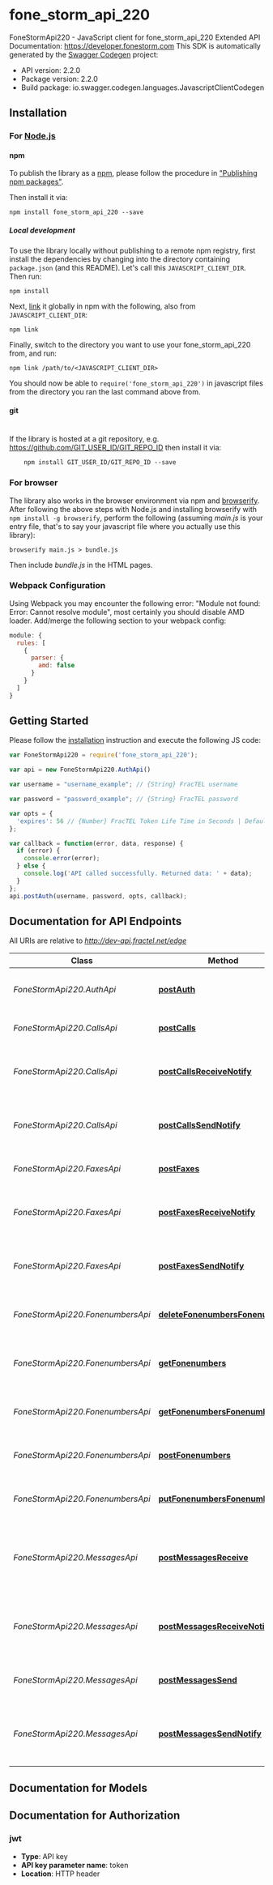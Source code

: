 # fone_storm_api_220

FoneStormApi220 - JavaScript client for fone_storm_api_220
Extended API Documentation: https://developer.fonestorm.com
This SDK is automatically generated by the [Swagger Codegen](https://github.com/swagger-api/swagger-codegen) project:

- API version: 2.2.0
- Package version: 2.2.0
- Build package: io.swagger.codegen.languages.JavascriptClientCodegen

## Installation

### For [Node.js](https://nodejs.org/)

#### npm

To publish the library as a [npm](https://www.npmjs.com/),
please follow the procedure in ["Publishing npm packages"](https://docs.npmjs.com/getting-started/publishing-npm-packages).

Then install it via:

```shell
npm install fone_storm_api_220 --save
```

##### Local development

To use the library locally without publishing to a remote npm registry, first install the dependencies by changing 
into the directory containing `package.json` (and this README). Let's call this `JAVASCRIPT_CLIENT_DIR`. Then run:

```shell
npm install
```

Next, [link](https://docs.npmjs.com/cli/link) it globally in npm with the following, also from `JAVASCRIPT_CLIENT_DIR`:

```shell
npm link
```

Finally, switch to the directory you want to use your fone_storm_api_220 from, and run:

```shell
npm link /path/to/<JAVASCRIPT_CLIENT_DIR>
```

You should now be able to `require('fone_storm_api_220')` in javascript files from the directory you ran the last 
command above from.

#### git
#
If the library is hosted at a git repository, e.g.
https://github.com/GIT_USER_ID/GIT_REPO_ID
then install it via:

```shell
    npm install GIT_USER_ID/GIT_REPO_ID --save
```

### For browser

The library also works in the browser environment via npm and [browserify](http://browserify.org/). After following
the above steps with Node.js and installing browserify with `npm install -g browserify`,
perform the following (assuming *main.js* is your entry file, that's to say your javascript file where you actually 
use this library):

```shell
browserify main.js > bundle.js
```

Then include *bundle.js* in the HTML pages.

### Webpack Configuration

Using Webpack you may encounter the following error: "Module not found: Error:
Cannot resolve module", most certainly you should disable AMD loader. Add/merge
the following section to your webpack config:

```javascript
module: {
  rules: [
    {
      parser: {
        amd: false
      }
    }
  ]
}
```

## Getting Started

Please follow the [installation](#installation) instruction and execute the following JS code:

```javascript
var FoneStormApi220 = require('fone_storm_api_220');

var api = new FoneStormApi220.AuthApi()

var username = "username_example"; // {String} FracTEL username

var password = "password_example"; // {String} FracTEL password

var opts = { 
  'expires': 56 // {Number} FracTEL Token Life Time in Seconds | Default is 3600 seconds | Maximum is 24 hours
};

var callback = function(error, data, response) {
  if (error) {
    console.error(error);
  } else {
    console.log('API called successfully. Returned data: ' + data);
  }
};
api.postAuth(username, password, opts, callback);

```

## Documentation for API Endpoints

All URIs are relative to *http://dev-api.fractel.net/edge*

Class | Method | HTTP request | Description
------------ | ------------- | ------------- | -------------
*FoneStormApi220.AuthApi* | [**postAuth**](docs/AuthApi.md#postAuth) | **POST** /auth | Create a FoneStorm authentication token.
*FoneStormApi220.CallsApi* | [**postCalls**](docs/CallsApi.md#postCalls) | **POST** /calls | Create a new call under the account.
*FoneStormApi220.CallsApi* | [**postCallsReceiveNotify**](docs/CallsApi.md#postCallsReceiveNotify) | **POST** /calls/receive_notify | Configure the callback URL to notify when a call is received.
*FoneStormApi220.CallsApi* | [**postCallsSendNotify**](docs/CallsApi.md#postCallsSendNotify) | **POST** /calls/send_notify | Configure the callback URL to notify when a call is made.
*FoneStormApi220.FaxesApi* | [**postFaxes**](docs/FaxesApi.md#postFaxes) | **POST** /faxes | Create a new fax under the account.
*FoneStormApi220.FaxesApi* | [**postFaxesReceiveNotify**](docs/FaxesApi.md#postFaxesReceiveNotify) | **POST** /faxes/receive_notify | Configure the callback URL to notify when a fax is received.
*FoneStormApi220.FaxesApi* | [**postFaxesSendNotify**](docs/FaxesApi.md#postFaxesSendNotify) | **POST** /faxes/send_notify | Configure the callback URL to notify when a fax is made.
*FoneStormApi220.FonenumbersApi* | [**deleteFonenumbersFonenumber**](docs/FonenumbersApi.md#deleteFonenumbersFonenumber) | **DELETE** /fonenumbers/{fonenumber} | Delete a fonenumber identified by fonenumber.
*FoneStormApi220.FonenumbersApi* | [**getFonenumbers**](docs/FonenumbersApi.md#getFonenumbers) | **GET** /fonenumbers | Get a list of all active fonenumbers under the account.
*FoneStormApi220.FonenumbersApi* | [**getFonenumbersFonenumber**](docs/FonenumbersApi.md#getFonenumbersFonenumber) | **GET** /fonenumbers/{fonenumber} | Get a fonenumber identified by fonenumber.
*FoneStormApi220.FonenumbersApi* | [**postFonenumbers**](docs/FonenumbersApi.md#postFonenumbers) | **POST** /fonenumbers | Create a fonenumber under the account.
*FoneStormApi220.FonenumbersApi* | [**putFonenumbersFonenumber**](docs/FonenumbersApi.md#putFonenumbersFonenumber) | **PUT** /fonenumbers/{fonenumber} | Update a fonenumber identified by fonenumber.
*FoneStormApi220.MessagesApi* | [**postMessagesReceive**](docs/MessagesApi.md#postMessagesReceive) | **POST** /messages/receive | Configure the delivery service type used as the destination for received messages.
*FoneStormApi220.MessagesApi* | [**postMessagesReceiveNotify**](docs/MessagesApi.md#postMessagesReceiveNotify) | **POST** /messages/receive_notify | Configure the callback URL to notify when a message is received.
*FoneStormApi220.MessagesApi* | [**postMessagesSend**](docs/MessagesApi.md#postMessagesSend) | **POST** /messages/send | Send an SMS or MMS message to a recipient.
*FoneStormApi220.MessagesApi* | [**postMessagesSendNotify**](docs/MessagesApi.md#postMessagesSendNotify) | **POST** /messages/send_notify | Configure the callback URL to notify when a message is sent.


## Documentation for Models



## Documentation for Authorization


### jwt

- **Type**: API key
- **API key parameter name**: token
- **Location**: HTTP header

